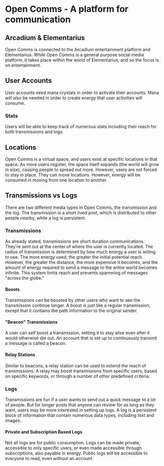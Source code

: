 # Open Comms - A platform for communication

## Arcadium & Elementarius

Open Comms is connected to the Arcadium entertainment platform and Elementarius. While Open Comms is a general purpose social media platform, it takes place within the world of Elementarius, and so the focus is on entertainment.

## User Accounts

User accounts need mana crystals in order to activate their accounts. Mana will also be needed in order to create energy that user activities will consume.

### Stats

Users will be able to keep track of numerous stats including their reach for both transmissions and logs.

## Locations

Open Comms is a virtual space, and users  exist at specific locations in that space. As more users register, the space itself expands (the world will grow in size), causing people to spread out more. However, users are not forced to stay in place. They can move locations. However, energy will be consumed in moving from one location to another.

## Transmissions vs Logs

There are two different media types in Open Comms, the transmission and the log. The transmission is a short lived post, which is distributed to other people nearby, while a log is persistent.

### Transmissions

As already stated, transmissions are short duration communications. They're sent out at the center of where the user is currently located. The radius of transmission is determined by how much energy a user is willing to use. The more energy used, the greater the initial potential reach. However, the greater the distance, the more expensive it becomes, and the amount of energy required to send a message to the entire world becomes infinite. This system limits reach and prevents spamming of messages "across the globe."

#### Boosts

Transmissions can be boosted by other users who want to see the transmission continue longer. A boost is just like a regular transmission, except that it contains the path information to the original sender.

#### "Beacon" Transmissions

A user can self boost a transmission, setting it to stay alive even after it would otherwise die out. An account that is set up to continuously transmit a message is called a beacon.

#### Relay Stations

Similar to beacons, a relay station can be used to extend the reach of transmissions. A relay may boost transmissions from specific users, based on specific keywords, or through a number of other predefined criteria.

### Logs

Transmissions are fun if a user wants to send out a quick message to a lot of people. But for longer posts that anyone can review for as long as they want, users may be more interested in setting up logs. A log is a persistent block of information that contain numerous data types, including text and images.

#### Private and Subscription Based Logs

Not all logs are for public consumption. Logs can be made private, accessible to only specific users, or even made accessible through subscriptions, also payable in energy.
Public logs will be accessible to everyone to read, even without an account. 
